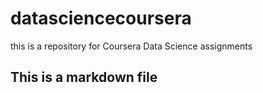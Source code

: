 # datasciencecoursera
this is a repository for Coursera Data Science assignments
## This is a markdown file
